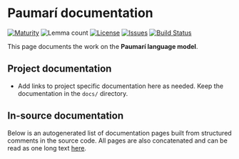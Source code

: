 # Paumarí documentation

[![Maturity](https://img.shields.io/endpoint?url=https%3A%2F%2Fraw.githubusercontent.com%2Fgiellalt%2Flang-pad%2Fgh-pages%2Fmaturity.json)](https://giellalt.github.io/MaturityClassification.html)
![Lemma count](https://img.shields.io/endpoint?url=https%3A%2F%2Fraw.githubusercontent.com%2Fgiellalt%2Flang-pad%2Fgh-pages%2Flemmacount.json)
[![License](https://img.shields.io/github/license/giellalt/lang-pad)](https://github.com/giellalt/lang-pad/blob/main/LICENSE)
[![Issues](https://img.shields.io/github/issues/giellalt/lang-pad)](https://github.com/giellalt/lang-pad/issues)
[![Build Status](https://builds.giellalt.org/api/badge/lang-pad?label=CI)](https://builds.giellalt.org/pipelines/lang-pad/builds/latest)

This page documents the work on the **Paumarí language model**. 

## Project documentation

* Add links to project specific documentation here as needed. Keep the documentation in the `docs/` directory.

## In-source documentation

Below is an autogenerated list of documentation pages built from structured comments in the source code. All pages are also concatenated and can be read as one long text [here](pad.md).

